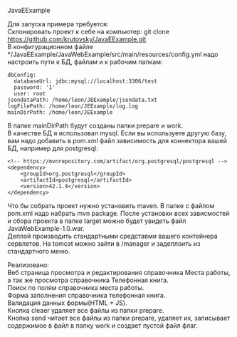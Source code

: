 JavaEExample

Для запуска примера требуется:  
Склонировать проект к себе на компьютер: git clone https://github.com/krutovsky/JavaEExample.git  
В конфигурационном файле */JavaEExample/JavaWebExample/src/main/resources/config.yml надо настроить пути к БД, файлам и к рабочим папкам:
```
dbConfig:
  databaseUrl: jdbc:mysql://localhost:3306/test
  password: '1'
  user: root
jsondataPath: /home/leon/JEExample/jsondata.txt
logFilePath: /home/leon/JEExample/log.log
mainDirPath: /home/leon/JEExample
```
В папке mainDirPath будут созданы папки prepare и work.  
В качестве БД я использовал mysql. Если вы используете другую базу, вам надо добавить в pom.xml файл зависимость для коннектора вашей БД, например для postgresql:  
```
<!-- https://mvnrepository.com/artifact/org.postgresql/postgresql -->
<dependency>
    <groupId>org.postgresql</groupId>
    <artifactId>postgresql</artifactId>
    <version>42.1.4</version>
</dependency>

```

Что бы собрать проект нужно установить maven.
В папке с файлом pom.xml надо набрать mvn package. После установки всех зависмостей и сбора проекта в папке target можно будет увидеть файл JavaWebExample-1.0.war.   
Деплой производить стандартными средставми вашего контейнера сервлетов. На tomcat можно зайти в /manager и задеплоить из стандартного меню. 

Реализовано:  
Веб страница просмотра и редактирования справочника Места работы, а так же просмотра справочника Телефонная книга.   
Поиск по полям справочника места работы.   
Форма заполнения справочника телефонная книга.   
Валидация данных формы(HTML + JS).  
Кнопка cleaer удаляет все файлы из папки prepare.   
Кнопка send читает все файлы из папки prepare, удаляет их, записывает содержимое в файл в папку work и создает пустой файл флаг.  

